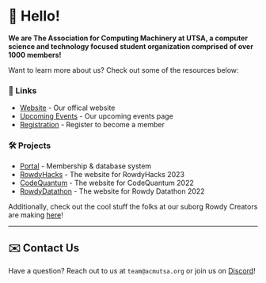 # 👋 Hello!
**We are The Association for Computing Machinery at UTSA, a computer science and technology focused student organization comprised of over 1000 members!** 

Want to learn more about us? Check out some of the resources below:

### 🔗 Links

- [Website](https://acmutsa.org/) - Our offical website
- [Upcoming Events](https://portal.acmutsa.org/events/) - Our upcoming events page
- [Registration](https://go.acmutsa.org/join) - Register to become a member

### 🛠️ Projects

- [Portal](https://github.com/UTSA-ACM/Portal) - Membership & database system
- [RowdyHacks](https://github.com/UTSA-ACM/RowdyHacks23) - The website for RowdyHacks 2023
- [CodeQuantum](https://github.com/UTSA-ACM/CodeQuantum2022) - The website for CodeQuantum 2022
- [RowdyDatathon](https://github.com/UTSA-ACM/rowdy-datathon) - The website for Rowdy Datathon 2022

Additionally, check out the cool stuff the folks at our suborg Rowdy Creators are making [here](https://rowdycreators.org/#projects)!

---

## ✉️ Contact Us

Have a question? Reach out to us at `team@acmutsa.org` or join us on [Discord](https://go.acmutsa.org/discord)!
